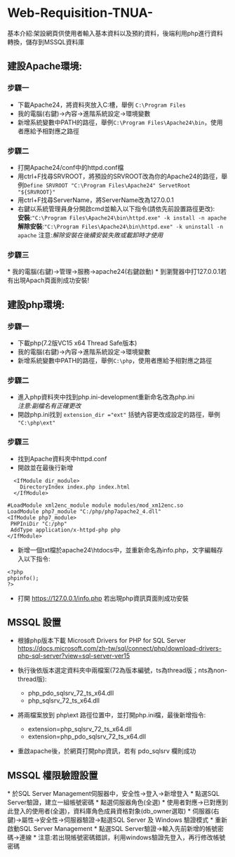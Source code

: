 # Web-Requisition-TNUA-
基本介紹:架設網頁供使用者輸入基本資料以及預約資料，後端利用php進行資料轉換，儲存到MSSQL資料庫

<h2>建設Apache環境:</h2>
<h3>步驟一</h3>

* 下載Apache24，將資料夾放入C:槽，舉例 `C:\Program Files`
* 我的電腦(右鍵)→內容→進階系統設定→環境變數
* 新增系統變數中PATH的路徑，舉例`C:\Program Files\Apache24\bin`，使用者應給予相對應之路徑

<h3>步驟二</h3>

* 打開Apache24/conf中的httpd.conf檔
* 用ctrl+F找尋SRVROOT，將預設的SRVROOT改為你的Apache24的路徑，舉例`Define SRVROOT "C:\Program Files\Apache24" ServetRoot "${SRVROOT}"`
* 用ctrl+F找尋ServerName，將ServerName改為127.0.0.1
* 右鍵以系統管理員身分開啟cmd並輸入以下指令(請依先前設置路徑更改):</br>
**安裝**:`"C:\Program Files\Apache24\bin\httpd.exe" -k install -n apache`</br>
**解除安裝**:`"C:\Program Files\Apache24\bin\httpd.exe" -k uninstall -n apache`
注意:_解除安裝在後續安裝失敗或載卸時才使用_

<h3>步驟三</h3>
* 我的電腦(右鍵)→管理→服務→apache24(右鍵啟動)
* 到瀏覽器中打127.0.0.1若有出現Apach頁面則成功安裝!
</br>

<h2>建設php環境:</h2>
<h3>步驟一</h3>

* 下載php(7.2版VC15 x64 Thread Safe版本)
* 我的電腦(右鍵)→內容→進階系統設定→環境變數
* 新增系統變數中PATH的路徑，舉例`C:\php`，使用者應給予相對應之路徑

<h3>步驟二</h3>

* 進入php資料夾中找到php.ini-development重新命名改為php.ini </br>
_注意:副檔名有正確更改_
* 開啟php.ini找到 `extension_dir ="ext"` 括號內容更改成設定的路徑，舉例 `"C:\php\ext"`

<h3>步驟三</h3>

* 找到Apache資料夾中httpd.conf
* 開啟並在最後行新增 </br>

```
  <IfModule dir_module>
    DirectoryIndex index.php index.html
  </IfModule>
```
```
#LoadModule xml2enc_module module modules/mod_xm12enc.so
LoadModule php7_module "C:/php/php7apache2_4.dll"
<IfModule php7_module>
 PHPIniDir "C:/php"
 AddType application/x-httpd-php php
</IfModule>
```

* 新增一個txt檔於apache24\htdocs中，並重新命名為info.php，文字編輯存入以下指令:

```
<?php 
phpinfo(); 
?>
```
* 打開 https://127.0.0.1/info.php 若出現php資訊頁面則成功安裝


<h2> MSSQL 設置 </h2>

* 根據php版本下載 Microsoft Drivers for PHP for SQL Server
https://docs.microsoft.com/zh-tw/sql/connect/php/download-drivers-php-sql-server?view=sql-server-ver15

* 執行後依版本選定資料夾中兩檔案(72為版本編號，ts為thread版；nts為non-thread版):
  * php_pdo_sqlsrv_72_ts_x64.dll
  * php_sqlsrv_72_ts_x64.dll
* 將兩檔案放到 php\ext 路徑位置中，並打開php.ini檔，最後新增指令:
  * extension=php_sqlsrv_72_ts_x64.dll
  * extension=php_pdo_sqlsrv_72_ts_x64.dll
* 重啟apache後，於網頁打開php資訊，若有 pdo_sqlsrv 欄則成功

<h2> MSSQL 權限驗證設置 </h2>
* 於SQL Server Management伺服器中，安全性→登入→新增登入
  * 點選SQL Server驗證，建立一組帳號密碼
  * 點選伺服器角色(全選)
  * 使用者對應→已對應到此登入的使用者(全選)，資料庫角色成員資格對象(db_owner選取)
* 伺服器(右鍵)→屬性→安全性→伺服器驗證→點選SQL Server 及 Windows 驗證模式
* 重新啟動SQL Server Management
  * 點選SQL Server驗證→輸入先前新增的帳號密碼→連線
  * 注意:若出現帳號密碼錯誤，利用windows驗證先登入，再行修改帳號密碼

